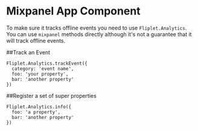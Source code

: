 # Mixpanel App Component
To make sure it tracks offline events you need to use `Fliplet.Analytics`.  
You can use `mixpanel` methods directly although it's not a guarantee that it will track offline events.

##Track an Event
```
Fliplet.Analytics.trackEvent({
  category: 'event name',
  foo: 'your property',
  bar: 'another property'
})
```

##Register a set of super properties 
```
Fliplet.Analytics.info({
  foo: 'a property',
  bar: 'another property'
})
```